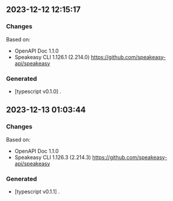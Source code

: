 

## 2023-12-12 12:15:17
### Changes
Based on:
- OpenAPI Doc 1.1.0 
- Speakeasy CLI 1.126.1 (2.214.0) https://github.com/speakeasy-api/speakeasy
### Generated
- [typescript v0.1.0] .

## 2023-12-13 01:03:44
### Changes
Based on:
- OpenAPI Doc 1.1.0 
- Speakeasy CLI 1.126.3 (2.214.3) https://github.com/speakeasy-api/speakeasy
### Generated
- [typescript v0.1.1] .